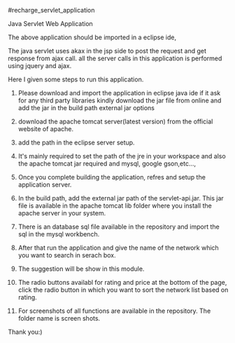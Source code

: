 #recharge_servlet_application

Java Servlet Web Application


The above application should be imported in a eclipse ide,

The java servlet uses akax in the jsp side to post the request and get response from ajax call.
all the server calls in this application is performed using jquery and ajax.

Here I given some steps to run this application.

1) Please download and import the application in eclipse java ide
if it ask for any third party libraries kindly download the jar file from online and add the jar in the build path external jar options

2) download the apache tomcat server(latest version) from the official website of apache.

3) add the path in the eclipse server setup.

4) It's mainly required to set the path of the jre in your workspace and also the apache tomcat jar required and mysql, google gson,etc...,

5) Once you complete building the application, refres and setup the application server.

6) In the build path, add the external jar path of the servlet-api.jar. This jar file is available in the apache tomcat lib folder where you install the apache server in your system.

7) There is an database sql file available in the repository and import the sql in the mysql workbench. 

8) After that run the application and give the name of the network which you want to search in serach box.

9) The suggestion will be show in this module. 

10) The radio buttons availabl for rating and price at the bottom of the page, click the radio button in which you want to sort the network list based on rating.

11) For screenshots of all functions are available in the repository. The folder name is screen shots.



Thank you:)
